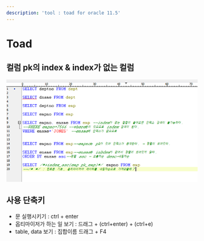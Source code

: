 ```yaml
---
description: 'tool : toad for oracle 11.5'
---
```


# Toad

## 컬럼 pk의 index & index가 없는 컬럼

![](../../.gitbook/assets/q.png)

## 사용 단축키

* 문 실행시키기 : ctrl + enter
* 옵티마이저가 하는 일 보기 :  드래그 + \(ctrl+enter\) + \(ctrl+e\)
* table, data 보기 : 집합이름 드래그 + F4

